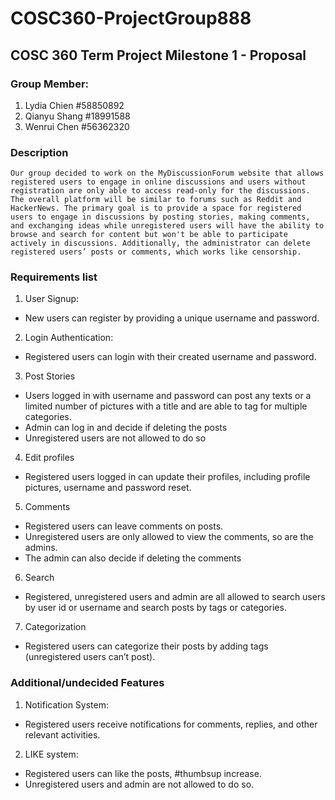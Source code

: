 # COSC360-ProjectGroup888
## COSC 360 Term Project Milestone 1 - Proposal
### Group Member:
1. Lydia Chien #58850892
2. Qianyu Shang #18991588
3. Wenrui Chen #56362320
### Description
	Our group decided to work on the MyDiscussionForum website that allows registered users to engage in online discussions and users without registration are only able to access read-only for the discussions. The overall platform will be similar to forums such as Reddit and HackerNews. The primary goal is to provide a space for registered users to engage in discussions by posting stories, making comments, and exchanging ideas while unregistered users will have the ability to browse and search for content but won't be able to participate actively in discussions. Additionally, the administrator can delete registered users’ posts or comments, which works like censorship.
### Requirements list

1. User Signup:

- New users can register by providing a unique username and password.

2. Login Authentication:

- Registered users can login with their created username and password.
 
3. Post Stories

- Users logged in with username and password can post any texts or a limited number of pictures with a title and are able to tag for multiple categories.
- Admin can log in and decide if deleting the posts
- Unregistered users are not allowed to do so

4. Edit profiles

- Registered users logged in can update their profiles, including profile pictures, username and password reset.

5. Comments

- Registered users can leave comments on posts.
- Unregistered users are only allowed to view the comments, so are the admins.
- The admin can also decide if deleting the comments

6. Search

- Registered, unregistered users and admin are all allowed to search users by user id or username and search posts by tags or categories.


7. Categorization

- Registered users can categorize their posts by adding tags (unregistered users can’t post).


### Additional/undecided Features
1. Notification System:
- Registered users receive notifications for comments, replies, and other relevant activities.
2. LIKE system:
- Registered users can like the posts, #thumbsup increase.
- Unregistered users and admin are not allowed to do so.


